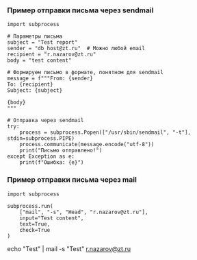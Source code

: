 ### Пример отправки письма через sendmail
```
import subprocess

# Параметры письма
subject = "Test report"
sender = "db_host@zt.ru"  # Можно любой email
recipient = "r.nazarov@zt.ru"
body = "test content"

# Формируем письмо в формате, понятном для sendmail
message = f"""From: {sender}
To: {recipient}
Subject: {subject}

{body}
"""

# Отправка через sendmail
try:
    process = subprocess.Popen(["/usr/sbin/sendmail", "-t"], stdin=subprocess.PIPE)
    process.communicate(message.encode("utf-8"))
    print("Письмо отправлено!")
except Exception as e:
    print(f"Ошибка: {e}")
```
### Пример отправки письма через mail
```
import subprocess

subprocess.run(
    ["mail", "-s", "Head", "r.nazarov@zt.ru"],
    input="Test content",
    text=True,
    check=True
)
```
echo "Test" | mail -s "Test" r.nazarov@zt.ru
